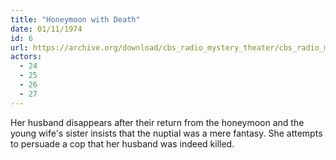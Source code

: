 ```yaml
---
title: "Honeymoon with Death"
date: 01/11/1974
id: 6
url: https://archive.org/download/cbs_radio_mystery_theater/cbs_radio_mystery_theater-0001-0050.zip/cbs_radio_mystery_theater-0001-0050%2Fcbsrmt_0006_honeymoon_with_death.mp3
actors:
  - 24
  - 25
  - 26
  - 27
---
```

Her husband disappears after their return from the honeymoon and the young wife's sister insists that the nuptial was a mere fantasy. She attempts to persuade a cop that her husband was indeed killed.